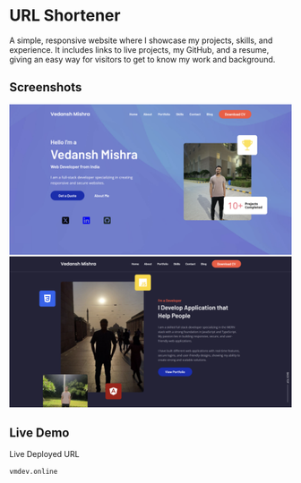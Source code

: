 # URL Shortener

A simple, responsive website where I showcase my projects, skills, and experience. It includes links to live projects, my GitHub, and a resume, giving an easy way for visitors to get to know my work and background.



## Screenshots
![App Screenshot](Resume/assets/images/portfolio_homepage.png)
![App Screenshot](Resume/assets/images/portfolio_second_page.png)

## Live Demo
Live Deployed URL

```bash
vmdev.online
```